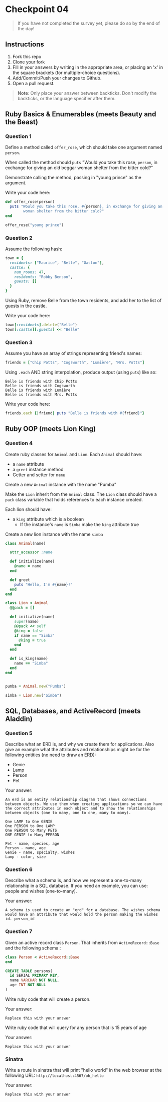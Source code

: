 # Checkpoint 04

> If you have not completed the survey yet,
please do so by the end of the day!

## Instructions

1. Fork this repo
2. Clone your fork
3. Fill in your answers by writing in the appropriate area, or placing an 'x' in
the square brackets (for multiple-choice questions).
4. Add/Commit/Push your changes to Github.
5. Open a pull request.

> **Note**: Only place your answer between backticks. Don't modify the backticks,
or the language specifier after them.

## Ruby Basics & Enumerables (meets Beauty and the Beast)

### Question 1

Define a method called `offer_rose`, which should take one argument named `person`.

When called the method should `puts` "Would you take this rose, `person`, in exchange for giving an old beggar woman shelter from the bitter cold?"

Demonstrate calling the method, passing in "young prince" as the argument.

Write your code here:
```ruby
def offer_rose(person)
  puts "Would you take this rose, #{person}, in exchange for giving an old beggar
        woman shelter from the bitter cold?"
end

offer_rose("young prince")
```

### Question 2

Assume the following hash:

```ruby
town = {
  residents: ["Maurice", "Belle", "Gaston"],
  castle: {
    num_rooms: 47,
    residents: "Robby Benson",
    guests: []
  }
}
```

Using Ruby, remove Belle from the town residents, and
add her to the list of guests in the castle.

Write your code here:
```ruby
town[:residents].delete("Belle")
town[:castle][:guests] << "Belle"
```

### Question 3

Assume you have an array of strings representing friend's names:

```ruby
friends = ["Chip Potts", "Cogsworth", "Lumière", "Mrs. Potts"]
```

Using `.each` AND string interpolation, produce output (using `puts`) like so:

```
Belle is friends with Chip Potts
Belle is friends with Cogsworth
Belle is friends with Lumière
Belle is friends with Mrs. Potts
```

Write your code here:
```ruby
friends.each {|friend| puts "Belle is friends with #{friend}"}
```
## Ruby OOP (meets Lion King)

### Question 4

Create ruby classes for `Animal` and `Lion`.
Each `Animal` should have:

- a `name` attribute
- a `greet` instance method
- Getter and setter for `name`

Create a new `Animal` instance with the name "Pumba"

Make the `Lion` inherit from the `Animal` class.
The `Lion` class should have a `pack` class variable that holds references to each instance created.

Each lion should have:
- a `king` attribute which is a boolean
  - If the instance's `name` is `Simba` make the `king` attribute true

Create a new lion instance with the name `simba`

```ruby
class Animal(name)

  attr_accessor :name

  def initialize(name)
    @name = name
  end

  def greet
    puts "Hello, I'm #{name}!"
  end
end

class Lion < Animal
  @@pack = []

  def initialize(name)
    super(name)
    @@pack << self
    @king = false
    if name == "Simba"
      @king = true
    end
  end

  def is_king(name)
    name == "Simba"
  end
end


pumba = Animal.new("Pumba")

simba = Lion.new("Simba")

```

## SQL, Databases, and ActiveRecord (meets Aladdin)

### Question 5

Describe what an ERD is, and why we create them for applications. Also give an
example what the attributes and relationships might be for the following
entities (no need to draw an ERD):
* Genie
* Lamp
* Person
* Pet

Your answer:
```
An erd is an entity relationship diagram that shows connections between objects. We use them when creating applications so we can have the correct attributes in each object and to show the relationships between objects (one to many, one to one, many to many).

One LAMP to One GENIE
One PERSON to One LAMP
One PERSON to Many PETS
ONE GENIE to Many PERSON

Pet - name, species, age
Person - name, age
Genie - name, specialty, wishes
Lamp - color, size
```

### Question 6

Describe what a schema is, and how we represent a one-to-many relationship in a
SQL database. If you need an example, you can use: people and wishes
(one-to-many).

Your answer:
```
A schema is used to create an "erd" for a database. The wishes schema would have an attribute that would hold the person making the wishes id. person_id
```

### Question 7

Given an active record class `Person`. That inherits from `ActiveRecord::Base` and the following schema :
```ruby
class Person < ActiveRecord::Base
end
```

```sql
CREATE TABLE persons(
  id SERIAL PRIMARY KEY,
  name VARCHAR NOT NULL,
  age INT NOT NULL
)
```

Write ruby code that will create a person.

Your answer:
```
Replace this with your answer
```

Write ruby code that will query for any person that is 15 years of age

Your answer:
```
Replace this with your answer
```

### Sinatra

Write a route in sinatra that will print "hello world" in the web browser at the following URL: `http://localhost:4567/oh_hello`

Your answer:
```
Replace this with your answer
```
